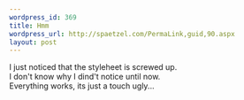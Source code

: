 ```yaml
--- 
wordpress_id: 369
title: Hmm
wordpress_url: http://spaetzel.com/PermaLink,guid,90.aspx
layout: post
---
```

I just noticed that the styleheet is screwed up.<br />
        I don't know why I dind't notice until now.<br />
        Everything works, its just a touch ugly...<img width="0" height="0" src="http://spaetzel.com/aggbug.ashx?id=90" />
